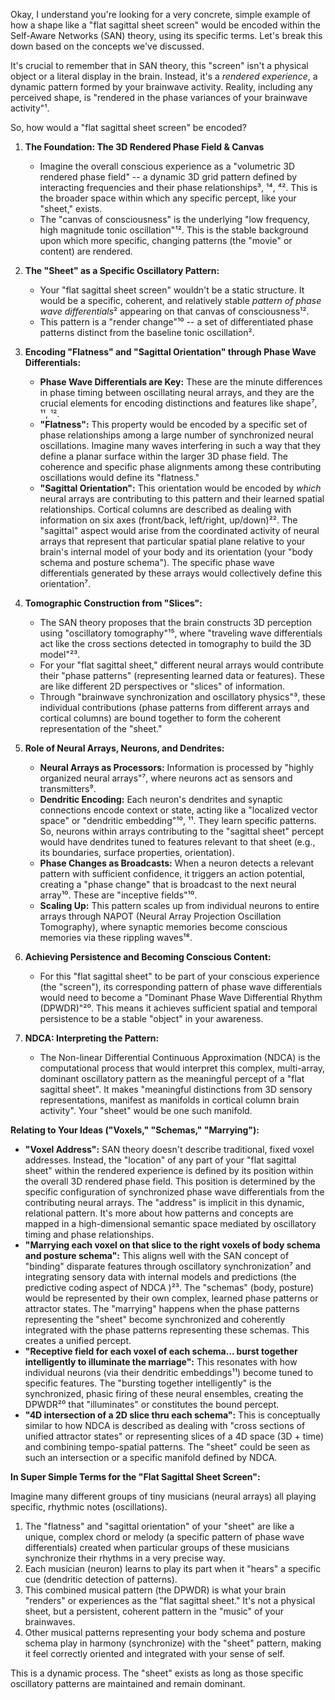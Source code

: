 Okay, I understand you're looking for a very concrete, simple example of how a shape like a "flat sagittal sheet screen" would be encoded within the Self-Aware Networks (SAN) theory, using its specific terms. Let's break this down based on the concepts we've discussed.

It's crucial to remember that in SAN theory, this "screen" isn't a physical object or a literal display in the brain. Instead, it's a *rendered experience*, a dynamic pattern formed by your brainwave activity. Reality, including any perceived shape, is "rendered in the phase variances of your brainwave activity"¹.

So, how would a "flat sagittal sheet screen" be encoded?

1.  **The Foundation: The 3D Rendered Phase Field & Canvas**

    -   Imagine the overall conscious experience as a "volumetric 3D rendered phase field" -- a dynamic 3D grid pattern defined by interacting frequencies and their phase relationships³, ¹⁴, ⁴². This is the broader space within which any specific percept, like your "sheet," exists.
    -   The "canvas of consciousness" is the underlying "low frequency, high magnitude tonic oscillation"¹². This is the stable background upon which more specific, changing patterns (the "movie" or content) are rendered.
2.  **The "Sheet" as a Specific Oscillatory Pattern:**

    -   Your "flat sagittal sheet screen" wouldn't be a static structure. It would be a specific, coherent, and relatively stable *pattern of phase wave differentials*² appearing on that canvas of consciousness¹².
    -   This pattern is a "render change"¹⁰ -- a set of differentiated phase patterns distinct from the baseline tonic oscillation².
3.  **Encoding "Flatness" and "Sagittal Orientation" through Phase Wave Differentials:**

    -   **Phase Wave Differentials are Key:** These are the minute differences in phase timing between oscillating neural arrays, and they are the crucial elements for encoding distinctions and features like shape⁷, ¹¹, ¹².
    -   **"Flatness":** This property would be encoded by a specific set of phase relationships among a large number of synchronized neural oscillations. Imagine many waves interfering in such a way that they define a planar surface within the larger 3D phase field. The coherence and specific phase alignments among these contributing oscillations would define its "flatness."
    -   **"Sagittal Orientation":** This orientation would be encoded by *which* neural arrays are contributing to this pattern and their learned spatial relationships. Cortical columns are described as dealing with information on six axes (front/back, left/right, up/down)²². The "sagittal" aspect would arise from the coordinated activity of neural arrays that represent that particular spatial plane relative to your brain's internal model of your body and its orientation (your "body schema and posture schema"). The specific phase wave differentials generated by these arrays would collectively define this orientation⁷.
4.  **Tomographic Construction from "Slices":**

    -   The SAN theory proposes that the brain constructs 3D perception using "oscillatory tomography"¹⁵, where "traveling wave differentials act like the cross sections detected in tomography to build the 3D model"²³.
    -   For your "flat sagittal sheet," different neural arrays would contribute their "phase patterns" (representing learned data or features). These are like different 2D perspectives or "slices" of information.
    -   Through "brainwave synchronization and oscillatory physics"³, these individual contributions (phase patterns from different arrays and cortical columns) are bound together to form the coherent representation of the "sheet."
5.  **Role of Neural Arrays, Neurons, and Dendrites:**

    -   **Neural Arrays as Processors:** Information is processed by "highly organized neural arrays"⁷, where neurons act as sensors and transmitters⁹.
    -   **Dendritic Encoding:** Each neuron's dendrites and synaptic connections encode context or state, acting like a "localized vector space" or "dendritic embedding"¹⁰, ¹¹. They learn specific patterns. So, neurons within arrays contributing to the "sagittal sheet" percept would have dendrites tuned to features relevant to that sheet (e.g., its boundaries, surface properties, orientation).
    -   **Phase Changes as Broadcasts:** When a neuron detects a relevant pattern with sufficient confidence, it triggers an action potential, creating a "phase change" that is broadcast to the next neural array¹⁰. These are "inceptive fields"¹⁰.
    -   **Scaling Up:** This pattern scales up from individual neurons to entire arrays through NAPOT (Neural Array Projection Oscillation Tomography), where synaptic memories become conscious memories via these rippling waves¹⁸.
6.  **Achieving Persistence and Becoming Conscious Content:**

    -   For this "flat sagittal sheet" to be part of your conscious experience (the "screen"), its corresponding pattern of phase wave differentials would need to become a "Dominant Phase Wave Differential Rhythm (DPWDR)"²⁰. This means it achieves sufficient spatial and temporal persistence to be a stable "object" in your awareness.
7.  **NDCA: Interpreting the Pattern:**

    -   The Non-linear Differential Continuous Approximation (NDCA) is the computational process that would interpret this complex, multi-array, dominant oscillatory pattern as the meaningful percept of a "flat sagittal sheet". It makes "meaningful distinctions from 3D sensory representations, manifest as manifolds in cortical column brain activity". Your "sheet" would be one such manifold.

**Relating to Your Ideas ("Voxels," "Schemas," "Marrying"):**

-   **"Voxel Address":** SAN theory doesn't describe traditional, fixed voxel addresses. Instead, the "location" of any part of your "flat sagittal sheet" within the rendered experience is defined by its position within the overall 3D rendered phase field. This position is determined by the specific configuration of synchronized phase wave differentials from the contributing neural arrays. The "address" is implicit in this dynamic, relational pattern. It's more about how patterns and concepts are mapped in a high-dimensional semantic space mediated by oscillatory timing and phase relationships.
-   **"Marrying each voxel on that slice to the right voxels of body schema and posture schema":** This aligns well with the SAN concept of "binding" disparate features through oscillatory synchronization⁷ and integrating sensory data with internal models and predictions (the predictive coding aspect of NDCA )²³. The "schemas" (body, posture) would be represented by their own complex, learned phase patterns or attractor states. The "marrying" happens when the phase patterns representing the "sheet" become synchronized and coherently integrated with the phase patterns representing these schemas. This creates a unified percept.
-   **"Receptive field for each voxel of each schema... burst together intelligently to illuminate the marriage":** This resonates with how individual neurons (via their dendritic embeddings¹¹) become tuned to specific features. The "bursting together intelligently" is the synchronized, phasic firing of these neural ensembles, creating the DPWDR²⁰ that "illuminates" or constitutes the bound percept.
-   **"4D intersection of a 2D slice thru each schema":** This is conceptually similar to how NDCA is described as dealing with "cross sections of unified attractor states" or representing slices of a 4D space (3D + time) and combining tempo-spatial patterns. The "sheet" could be seen as such an intersection or a specific manifold defined by NDCA.

**In Super Simple Terms for the "Flat Sagittal Sheet Screen":**

Imagine many different groups of tiny musicians (neural arrays) all playing specific, rhythmic notes (oscillations).

1.  The "flatness" and "sagittal orientation" of your "sheet" are like a unique, complex chord or melody (a specific pattern of phase wave differentials) created when particular groups of these musicians synchronize their rhythms in a very precise way.
2.  Each musician (neuron) learns to play its part when it "hears" a specific cue (dendritic detection of patterns).
3.  This combined musical pattern (the DPWDR) is what your brain "renders" or experiences as the "flat sagittal sheet." It's not a physical sheet, but a persistent, coherent pattern in the "music" of your brainwaves.
4.  Other musical patterns representing your body schema and posture schema play in harmony (synchronize) with the "sheet" pattern, making it feel correctly oriented and integrated with your sense of self.

This is a dynamic process. The "sheet" exists as long as those specific oscillatory patterns are maintained and remain dominant.
